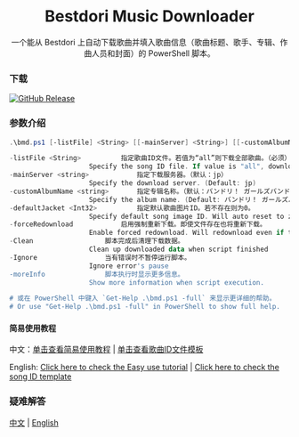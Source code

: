 <div align="center">

# Bestdori Music Downloader
一个能从 Bestdori 上自动下载歌曲并填入歌曲信息（歌曲标题、歌手、专辑、作曲人员和封面）的 PowerShell 脚本。

</div>

### 下载
[![GitHub Release](https://img.shields.io/github/actions/workflow/status/SummonHIM/Bestdori-Music-Downloader/Release.yml?label=GitHub%20Release&style=for-the-badge)](https://github.com/SummonHIM/Bestdori-Music-Downloader/releases/latest)

### 参数介绍
```PowerShell
.\bmd.ps1 [-listFile] <String> [[-mainServer] <String>] [[-customAlbumName] <String>] [[-defaultJacket] <Int32>] [-forceRedownload] [-Clean] [-Ignore] [-moreInfo] [<CommonParameters>]

-listFile <String>			指定歌曲ID文件。若值为“all”则下载全部歌曲。（必须）
					Specify the song ID file. If value is "all", download all songs. (Mandatory)
-mainServer <string>			指定下载服务器。（默认：jp）
					Specify the download server. (Default: jp)
-customAlbumName <string>		指定专辑名称。（默认：バンドリ！ ガールズバンドパーティ！）
					Specify the album name. (Default: バンドリ！ ガールズバンドパーティ！)
-defaultJacket <Int32>			指定默认歌曲图片ID。若不存在则为0。
					Specify default song image ID. Will auto reset to zero if not exist.
-forceRedownload			启用强制重新下载。即使文件存在也将重新下载。
					Enable forced redownload. Will redownload even if the file exists.
-Clean					脚本完成后清理下载数据。
					Clean up downloaded data when script finished
-Ignore					当有错误时不暂停运行脚本。
					Ignore error's pause
-moreInfo				脚本执行时显示更多信息。
					Show more information when script execution.

# 或在 PowerShell 中键入 `Get-Help .\bmd.ps1 -full` 来显示更详细的帮助。
# Or use "Get-Help .\bmd.ps1 -full" in PowerShell to show full help.
```
#### 简易使用教程
中文：[单击查看简易使用教程](https://github.com/SummonHIM/Bestdori-Music-Downloader/wiki/%E7%AE%80%E6%98%93%E4%BD%BF%E7%94%A8%E6%95%99%E7%A8%8B) | [单击查看歌曲ID文件模板](https://github.com/SummonHIM/Bestdori-Music-Downloader/blob/master/listFile.sample.json)

English: [Click here to check the Easy use tutorial](https://github.com/SummonHIM/Bestdori-Music-Downloader/wiki/Easy-use-tutorial) | [Click here to check the song ID template](https://github.com/SummonHIM/Bestdori-Music-Downloader/blob/master/listFile.sample.json)

### 疑难解答
[中文](https://github.com/SummonHIM/Bestdori-Music-Downloader/wiki/%E7%96%91%E9%9A%BE%E8%A7%A3%E7%AD%94) | [English](https://github.com/SummonHIM/Bestdori-Music-Downloader/wiki/Troubleshooting)